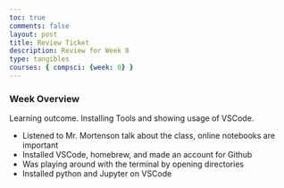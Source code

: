 ```yaml
---
toc: true
comments: false
layout: post
title: Review Ticket
description: Review for Week 0
type: tangibles
courses: { compsci: {week: 0} }
---
```


### Week Overview
Learning outcome.  Installing Tools and showing usage of VSCode.
 - Listened to Mr. Mortenson talk about the class, online notebooks are important
 - Installed VSCode, homebrew, and made an account for Github
 - Was playing around with the terminal by opening directories
 - Installed python and Jupyter on VSCode
